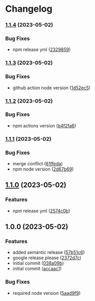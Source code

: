 # Changelog

### [1.1.4](https://www.github.com/invisibleloop/pkgbmp/compare/v1.1.3...v1.1.4) (2023-05-02)


### Bug Fixes

* npm release yml ([2329859](https://www.github.com/invisibleloop/pkgbmp/commit/2329859328c51e1e4a6ee568e2d589ccb1a4f60d))

### [1.1.3](https://www.github.com/invisibleloop/pkgbmp/compare/v1.1.2...v1.1.3) (2023-05-02)


### Bug Fixes

* github action node version ([1d52ec5](https://www.github.com/invisibleloop/pkgbmp/commit/1d52ec546fded86bc083ed9f507e07d4bccbd5f0))

### [1.1.2](https://www.github.com/invisibleloop/pkgbmp/compare/v1.1.1...v1.1.2) (2023-05-02)


### Bug Fixes

* npm actions version ([b4f2fa6](https://www.github.com/invisibleloop/pkgbmp/commit/b4f2fa6d0849efabd178f5fe6837ac486afb655f))

### [1.1.1](https://www.github.com/invisibleloop/pkgbmp/compare/v1.1.0...v1.1.1) (2023-05-02)


### Bug Fixes

* merge conflict ([61ffeda](https://www.github.com/invisibleloop/pkgbmp/commit/61ffeda72cfc8148306c614fb9d8b26b380c298a))
* npm node version ([2d67b69](https://www.github.com/invisibleloop/pkgbmp/commit/2d67b692721c327c8eedd6017b8f88addfbf3c1f))

## [1.1.0](https://www.github.com/invisibleloop/pkgbmp/compare/v1.0.0...v1.1.0) (2023-05-02)


### Features

* npm release yml ([2574c0b](https://www.github.com/invisibleloop/pkgbmp/commit/2574c0bd32c08d6d84b14514e300e8dfc19074cf))

## 1.0.0 (2023-05-02)


### Features

* added semantic release ([57b51c6](https://www.github.com/invisibleloop/pkgbmp/commit/57b51c62e430c072e6f89157f230bc43cb0084ef))
* google release please ([2372d7c](https://www.github.com/invisibleloop/pkgbmp/commit/2372d7c8d69c04cab9165c1345523d840f326684))
* initial commit ([038a09b](https://www.github.com/invisibleloop/pkgbmp/commit/038a09bc0077d03d9b77ba6367bdba15d24aa7aa))
* initial commit ([accaac1](https://www.github.com/invisibleloop/pkgbmp/commit/accaac18200736c796aa0c5bd6143377f4baf99c))


### Bug Fixes

* required node version ([5aad9f9](https://www.github.com/invisibleloop/pkgbmp/commit/5aad9f9b082e5fcf7ab57f52b9964fe76567a2b4))
